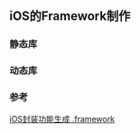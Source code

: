 ##  iOS的Framework制作


### 静态库


### 动态库



### 参考
[iOS封装功能生成 .framework](https://www.cnblogs.com/oc-bowen/p/7478461.html)     


